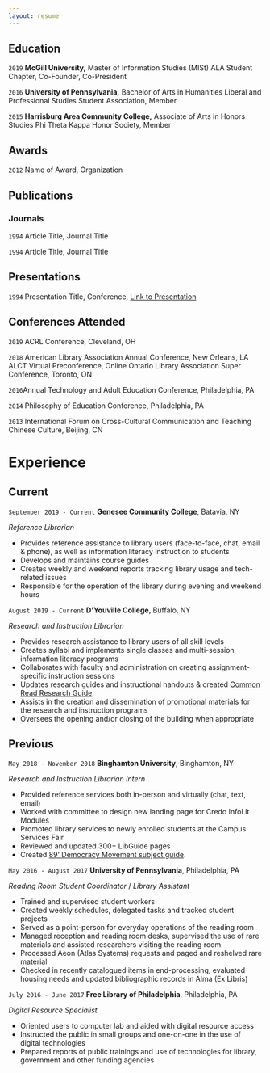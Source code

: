 ```yaml
---
layout: resume
---
```


## Education

`2019`
__McGill University,__
Master of Information Studies (MISt)
ALA Student Chapter, Co-Founder, Co-President

`2016`
__University of Pennsylvania,__
Bachelor of Arts in Humanities
Liberal and Professional Studies Student Association, Member

`2015`
__Harrisburg Area Community College,__
Associate of Arts in Honors Studies
Phi Theta Kappa Honor Society, Member

## Awards

`2012`
Name of Award, Organization 

## Publications

<!-- A list is also available [online](https://scholar.google.co.uk/citations?user=LTOTl0YAAAAJ) -->

### Journals

`1994`
Article Title, Journal Title

`1994`
Article Title, Journal Title

## Presentations

`1994`
Presentation Title, Conference, <a href="https://MyWebsite.tld/presentation1">Link to Presentation</a>

## Conferences Attended

`2019`
ACRL Conference, Cleveland, OH

`2018`
American Library Association Annual Conference, New Orleans, LA
ALCT Virtual Preconference, Online
Ontario Library Association Super Conference, Toronto, ON

`2016`Annual Technology and Adult Education Conference, Philadelphia, PA

`2014` Philosophy of Education Conference, Philadelphia, PA

`2013` International Forum on Cross-Cultural Communication and Teaching Chinese Culture, Beijing, CN


# Experience

## Current

`September 2019 - Current`
__Genesee Community College__, Batavia, NY  

*Reference Librarian*
- Provides reference assistance to library users (face-to-face, chat, email & phone), as well as
information literacy instruction to students
- Develops and maintains course guides
- Creates weekly and weekend reports tracking library usage and tech-related issues
- Responsible for the operation of the library during evening and weekend hours

`August 2019 - Current`
__D'Youville College__, Buffalo, NY 

*Research and Instruction Librarian*
- Provides research assistance to library users of all skill levels
- Creates syllabi and implements single classes and multi-session information literacy programs
- Collaborates with faculty and administration on creating assignment-specific instruction sessions
- Updates research guides and instructional handouts & created [Common Read Research Guide](https://dyc.libguides.com/nickel_boys_common_read).
- Assists in the creation and dissemination of promotional materials for the research and instruction
programs
- Oversees the opening and/or closing of the building when appropriate

## Previous

`May 2018 - November 2018`
__Binghamton University__, Binghamton, NY 

*Research and Instruction Librarian Intern*
- Provided reference services both in-person and virtually (chat, text, email)
- Worked with committee to design new landing page for Credo InfoLit Modules
- Promoted library services to newly enrolled students at the Campus Services Fair
- Reviewed and updated 300+ LibGuide pages
- Created [89’ Democracy Movement subject guide](https://libraryguides.binghamton.edu/tiananman/databases).

`May 2016 - August 2017`
__University of Pennsylvania__, Philadelphia, PA

*Reading Room Student Coordinator* / *Library Assistant*
- Trained and supervised student workers
- Created weekly schedules, delegated tasks and tracked student projects
- Served as a point-person for everyday operations of the reading room
- Managed reception and reading room desks, supervised the use of rare materials and assisted
researchers visiting the reading room
- Processed Aeon (Atlas Systems) requests and paged and reshelved rare material
- Checked in recently catalogued items in end-processing, evaluated housing needs and updated
bibliographic records in Alma (Ex Libris)

`July 2016 - June 2017`
__Free Library of Philadelphia__, Philadelphia, PA 

*Digital Resource Specialist*
-  Oriented users to computer lab and aided with digital resource access
-  Instructed the public in small groups and one-on-one in the use of digital technologies
-  Prepared reports of public trainings and use of technologies for library, government and other
funding agencies

<!-- ### Footer

Last updated: November 2019 -->


